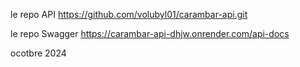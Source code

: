 le repo API 
https://github.com/volubyl01/carambar-api.git

le repo Swagger 
https://carambar-api-dhjw.onrender.com/api-docs

ocotbre 2024